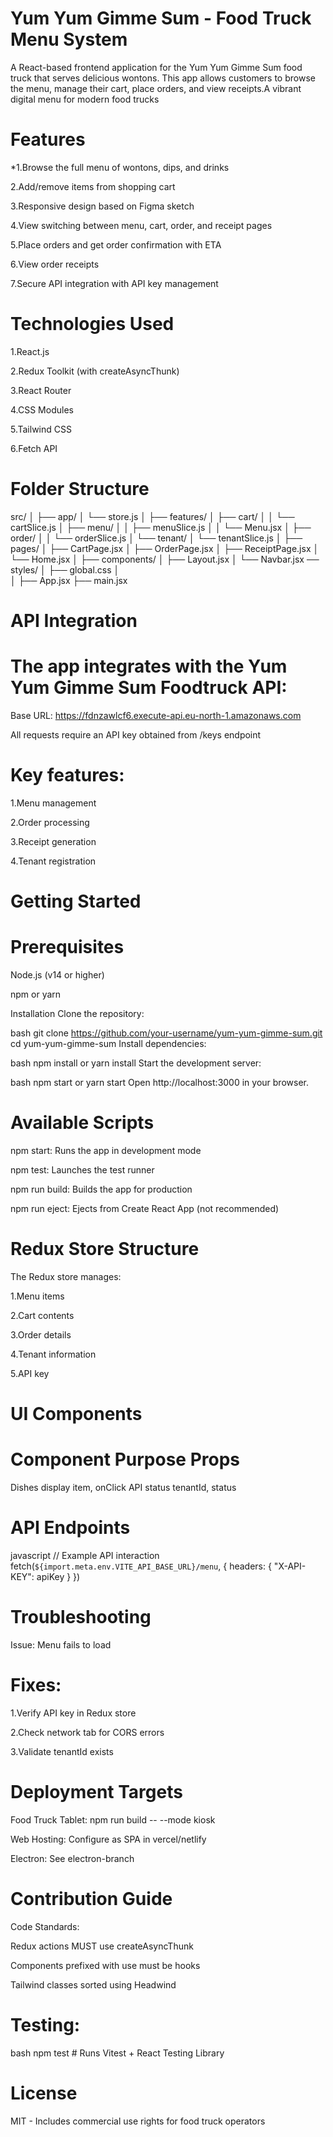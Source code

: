 # Yum Yum Gimme Sum - Food Truck Menu System  
A React-based frontend application for the Yum Yum Gimme Sum food truck that serves delicious wontons. This app allows customers to browse the menu, manage their cart, place orders, and view receipts.A vibrant digital menu for modern food trucks

# Features
*1.Browse the full menu of wontons, dips, and drinks

 2.Add/remove items from shopping cart
 
 3.Responsive design based on Figma sketch

 4.View switching between menu, cart, order, and receipt pages

 5.Place orders and get order confirmation with ETA

 6.View order receipts

 7.Secure API integration with API key management

# Technologies Used

1.React.js

2.Redux Toolkit (with createAsyncThunk)

3.React Router

4.CSS Modules

5.Tailwind CSS

6.Fetch API

# Folder Structure

src/
│
├── app/
│   └── store.js
│
├── features/
│   ├── cart/
│   │   └── cartSlice.js
│   ├── menu/
│   │   ├── menuSlice.js
│   │   └── Menu.jsx
│   ├── order/
│   │   └── orderSlice.js
│   └── tenant/
│       └── tenantSlice.js
│
├── pages/
│   ├── CartPage.jsx
│   ├── OrderPage.jsx
│   ├── ReceiptPage.jsx
│   └── Home.jsx
│
├── components/
│   ├── Layout.jsx
│   └── Navbar.jsx
── styles/
│   ├── global.css
│   
│
├── App.jsx
├── main.jsx

# API Integration
# The app integrates with the Yum Yum Gimme Sum Foodtruck API:

Base URL: https://fdnzawlcf6.execute-api.eu-north-1.amazonaws.com

All requests require an API key obtained from /keys endpoint

# Key features:

1.Menu management

2.Order processing

3.Receipt generation

4.Tenant registration

# Getting Started
# Prerequisites
Node.js (v14 or higher)

npm or yarn

Installation
Clone the repository:

bash
git clone https://github.com/your-username/yum-yum-gimme-sum.git
cd yum-yum-gimme-sum
Install dependencies:

bash
npm install
or
yarn install
Start the development server:

bash
npm start
or
yarn start
Open http://localhost:3000 in your browser.

# Available Scripts
npm start: Runs the app in development mode

npm test: Launches the test runner

npm run build: Builds the app for production

npm run eject: Ejects from Create React App (not recommended)

# Redux Store Structure
The Redux store manages:

1.Menu items

2.Cart contents

3.Order details

4.Tenant information

5.API key

# UI Components
# Component	              Purpose                	Props
<MenuItem />   	      Dishes display	item,      onClick
<TenantBadge />	      API status	tenantId,      status

# API Endpoints
javascript
// Example API interaction
fetch(`${import.meta.env.VITE_API_BASE_URL}/menu`, {
  headers: { "X-API-KEY": apiKey }
})
# Troubleshooting
Issue: Menu fails to load
# Fixes:

1.Verify API key in Redux store

2.Check network tab for CORS errors

3.Validate tenantId exists

# Deployment Targets
Food Truck Tablet: npm run build -- --mode kiosk

Web Hosting: Configure as SPA in vercel/netlify

Electron: See electron-branch

# Contribution Guide
Code Standards:

Redux actions MUST use createAsyncThunk

Components prefixed with use must be hooks

Tailwind classes sorted using Headwind

# Testing:

bash
npm test # Runs Vitest + React Testing Library
# License
MIT - Includes commercial use rights for food truck operators
